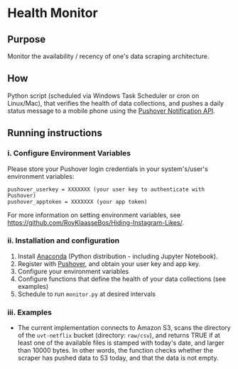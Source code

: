 # Health Monitor

## Purpose
Monitor the availability / recency of one's data scraping architecture.

## How
Python script (scheduled via Windows Task Scheduler or cron on Linux/Mac), that verifies the health of data collections, and pushes a daily status message to a mobile phone using the [Pushover Notification API](https://pushover.net).

## Running instructions

### i. Configure Environment Variables
Please store your Pushover login credentials in your system's/user's environment variables:

```
pushover_userkey = XXXXXXX (your user key to authenticate with Pushover)
pushover_apptoken = XXXXXXX (your app token)
```

For more information on setting environment variables, see https://github.com/RoyKlaasseBos/Hiding-Instagram-Likes/.

### ii. Installation and configuration
1. Install <a href="https://www.anaconda.com/products/individual">Anaconda</a> (Python distribution - including Jupyter Notebook).
2. Register with [Pushover](https://pushover.net), and obtain your user key and app key.
3. Configure your environment variables
4. Configure functions that define the health of your data collections (see examples)
5. Schedule to run `monitor.py` at desired intervals

### iii. Examples

- The current implementation connects to Amazon S3, scans the directory of the `uvt-netflix` bucket (directory: `raw/csv`),
and returns TRUE if at least one of the available files is stamped with today's date, and larger than 10000 bytes. In other words,
the function checks whether the scraper has pushed data to S3 today, and that the data is not empty.